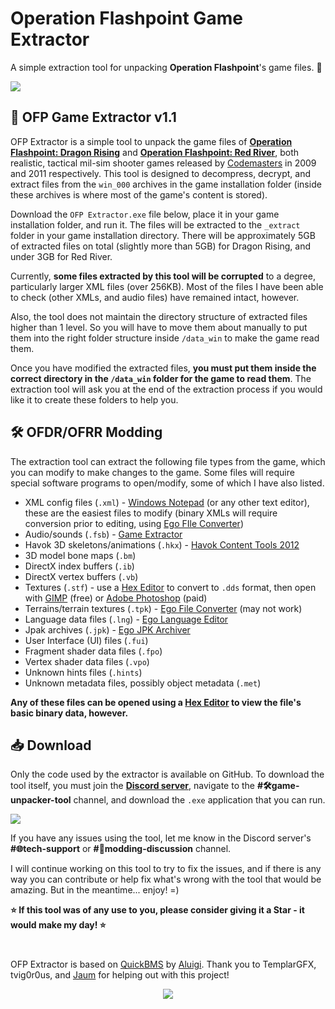 # Operation Flashpoint Game Extractor
A simple extraction tool for unpacking **Operation Flashpoint**'s game files. 🐉

[<img src="https://github.com/user-attachments/assets/63ee6f6f-5b81-4b77-b522-a6a9b7046639">](https://discord.gg/Z88NnTgpWU)

## 🐉 OFP Game Extractor v1.1

OFP Extractor is a simple tool to unpack the game files of **[Operation Flashpoint: Dragon Rising](https://en.wikipedia.org/wiki/Operation_Flashpoint:_Dragon_Rising)** and **[Operation Flashpoint: Red River](https://en.wikipedia.org/wiki/Operation_Flashpoint:_Red_River)**, both realistic, tactical mil-sim shooter games released by [Codemasters](https://www.codemasters.com) in 2009 and 2011 respectively. This tool is designed to decompress, decrypt, and extract files from the `win_000` archives in the game installation folder (inside these archives is where most of the game's content is stored).

Download the `OFP Extractor.exe` file below, place it in your game installation folder, and run it. The files will be extracted to the `_extract` folder in your game installation directory. There will be approximately 5GB of extracted files on total (slightly more than 5GB) for Dragon Rising, and under 3GB for Red River.

Currently, **some files extracted by this tool will be corrupted** to a degree, particularly larger XML files (over 256KB). Most of the files I have been able to check (other XMLs, and audio files) have remained intact, however.

Also, the tool does not maintain the directory structure of extracted files higher than 1 level. So you will have to move them about manually to put them into the right folder structure inside `/data_win` to make the game read them.

Once you have modified the extracted files, **you must put them inside the correct directory in the `/data_win` folder for the game to read them**. The extraction tool will ask you at the end of the extraction process if you would like it to create these folders to help you.

## 🛠️ OFDR/OFRR Modding

The extraction tool can extract the following file types from the game, which you can modify to make changes to the game. Some files will require special software programs to open/modify, some of which I have also listed.

- XML config files (`.xml`) - [Windows Notepad](https://apps.microsoft.com/detail/9MSMLRH6LZF3) (or any other text editor), these are the easiest files to modify (binary XMLs will require conversion prior to editing, using [Ego FIle Converter](https://p2t5r.itch.io/ego-file-converter))
- Audio/sounds (`.fsb`) - [Game Extractor](https://sourceforge.net/projects/gameextractor/)
- Havok 3D skeletons/animations (`.hkx`) - [Havok Content Tools 2012](https://www.softpedia.com/get/Programming/Other-Programming-Files/Havok-Content-Tools.shtml#download)
- 3D model bone maps (`.bm`)
- DirectX index buffers (`.ib`)
- DirectX vertex buffers (`.vb`)
- Textures (`.stf`) - use a [Hex Editor](https://mh-nexus.de/en/hxd/) to convert to `.dds` format, then open with [GIMP](https://gimp.org) (free) or [Adobe Photoshop](https://www.adobe.com/products/photoshop.html) (paid)
- Terrains/terrain textures (`.tpk`) - [Ego File Converter](https://p2t5r.itch.io/ego-file-converter) (may not work)
- Language data files (`.lng`) - [Ego Language Editor](https://p2t5r.itch.io/ego-language-editor)
- Jpak archives (`.jpk`) - [Ego JPK Archiver](https://p2t5r.itch.io/ego-jpk-archiver)
- User Interface (UI) files (`.fui`)
- Fragment shader data files (`.fpo`)
- Vertex shader data files (`.vpo`)
- Unknown hints files (`.hints`)
- Unknown metadata files, possibly object metadata (`.met`)

**Any of these files can be opened using a [Hex Editor](https://mh-nexus.de/en/hxd/) to view the file's basic binary data, however.**

## 📥 Download

Only the code used by the extractor is available on GitHub. To download the tool itself, you must join the **[Discord server](https://discord.gg/Z88NnTgpWU)**, navigate to the **#🛠game-unpacker-tool** channel, and download the `.exe` application that you can run.

[<img src="https://github.com/user-attachments/assets/f61046f5-1dc5-4b0c-87f8-4a94d6cbac96">](https://discord.gg/Z88NnTgpWU)

If you have any issues using the tool, let me know in the Discord server's **#⁠🌐tech-support** or **#⁠💬modding-discussion** channel.

I will continue working on this tool to try to fix the issues, and if there is any way you can contribute or help fix what's wrong with the tool that would be amazing. But in the meantime... enjoy! =)

**⭐ If this tool was of any use to you, please consider giving it a Star - it would make my day! ⭐**

#
OFP Extractor is based on [QuickBMS](https://aluigi.altervista.org/quickbms.htm) by [Aluigi](https://twitter.com/luigi_auriemma). Thank you to TemplarGFX, tvig0r0us, and [Jaum](https://github.com/joaopb0) for helping out with this project!

<div align="center">
  <img src="https://capsule-render.vercel.app/api?type=waving&color=gradient&height=100&section=footer" />
</div>
